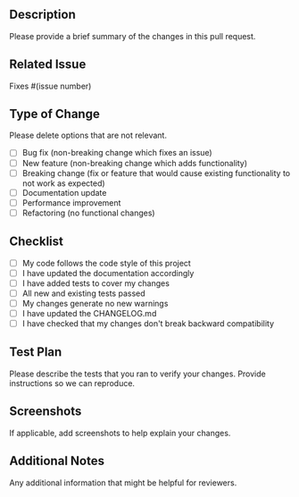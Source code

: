 ## Description
Please provide a brief summary of the changes in this pull request.

## Related Issue
Fixes #(issue number)

## Type of Change
Please delete options that are not relevant.

- [ ] Bug fix (non-breaking change which fixes an issue)
- [ ] New feature (non-breaking change which adds functionality)
- [ ] Breaking change (fix or feature that would cause existing functionality to not work as expected)
- [ ] Documentation update
- [ ] Performance improvement
- [ ] Refactoring (no functional changes)

## Checklist
- [ ] My code follows the code style of this project
- [ ] I have updated the documentation accordingly
- [ ] I have added tests to cover my changes
- [ ] All new and existing tests passed
- [ ] My changes generate no new warnings
- [ ] I have updated the CHANGELOG.md
- [ ] I have checked that my changes don't break backward compatibility

## Test Plan
Please describe the tests that you ran to verify your changes. Provide instructions so we can reproduce.

## Screenshots
If applicable, add screenshots to help explain your changes.

## Additional Notes
Any additional information that might be helpful for reviewers.